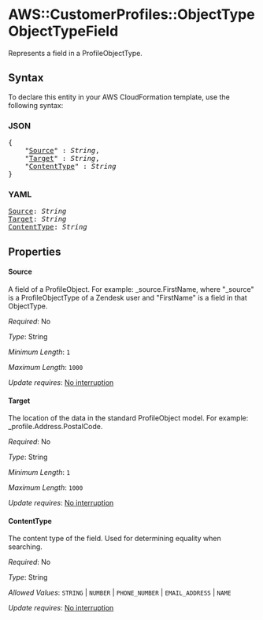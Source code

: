 # AWS::CustomerProfiles::ObjectType ObjectTypeField

Represents a field in a ProfileObjectType.

## Syntax

To declare this entity in your AWS CloudFormation template, use the following syntax:

### JSON

<pre>
{
    "<a href="#source" title="Source">Source</a>" : <i>String</i>,
    "<a href="#target" title="Target">Target</a>" : <i>String</i>,
    "<a href="#contenttype" title="ContentType">ContentType</a>" : <i>String</i>
}
</pre>

### YAML

<pre>
<a href="#source" title="Source">Source</a>: <i>String</i>
<a href="#target" title="Target">Target</a>: <i>String</i>
<a href="#contenttype" title="ContentType">ContentType</a>: <i>String</i>
</pre>

## Properties

#### Source

A field of a ProfileObject. For example: _source.FirstName, where "_source" is a ProfileObjectType of a Zendesk user and "FirstName" is a field in that ObjectType.

_Required_: No

_Type_: String

_Minimum Length_: <code>1</code>

_Maximum Length_: <code>1000</code>

_Update requires_: [No interruption](https://docs.aws.amazon.com/AWSCloudFormation/latest/UserGuide/using-cfn-updating-stacks-update-behaviors.html#update-no-interrupt)

#### Target

The location of the data in the standard ProfileObject model. For example: _profile.Address.PostalCode.

_Required_: No

_Type_: String

_Minimum Length_: <code>1</code>

_Maximum Length_: <code>1000</code>

_Update requires_: [No interruption](https://docs.aws.amazon.com/AWSCloudFormation/latest/UserGuide/using-cfn-updating-stacks-update-behaviors.html#update-no-interrupt)

#### ContentType

The content type of the field. Used for determining equality when searching.

_Required_: No

_Type_: String

_Allowed Values_: <code>STRING</code> | <code>NUMBER</code> | <code>PHONE_NUMBER</code> | <code>EMAIL_ADDRESS</code> | <code>NAME</code>

_Update requires_: [No interruption](https://docs.aws.amazon.com/AWSCloudFormation/latest/UserGuide/using-cfn-updating-stacks-update-behaviors.html#update-no-interrupt)

